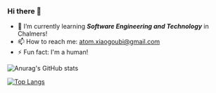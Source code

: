 ### Hi there 👋
- 🌱 I’m currently learning ***Software Engineering and Technology*** in Chalmers!
- 📫 How to reach me: atom.xiaogoubi@gmail.com
- ⚡ Fun fact: I'm a human!

![Anurag's GitHub stats](https://github-readme-stats.vercel.app/api?username=Bart1118&show_icons=true&theme=onedark)

[![Top Langs](https://github-readme-stats.vercel.app/api/top-langs/?username=Bart1118&layout=compact)](https://github.com/anuraghazra/github-readme-stats)

<!--
**sakuraAtomCola/sakuraAtomCola** is a ✨ _special_ ✨ repository because its `README.md` (this file) appears on your GitHub profile.

Here are some ideas to get you started:

- 🔭 I’m currently working on ...
- 🌱 I’m currently learning ...
- 👯 I’m looking to collaborate on ...
- 🤔 I’m looking for help with ...
- 💬 Ask me about ...
- 📫 How to reach me: ...
- 😄 Pronouns: ...
- ⚡ Fun fact: ...
-->

